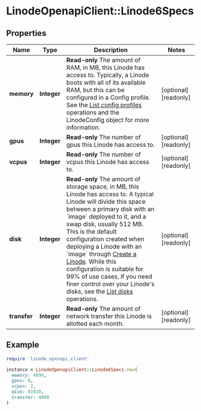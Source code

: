 # LinodeOpenapiClient::Linode6Specs

## Properties

| Name | Type | Description | Notes |
| ---- | ---- | ----------- | ----- |
| **memory** | **Integer** | __Read-only__ The amount of RAM, in MB, this Linode has access to.  Typically, a Linode boots with all of its available RAM, but this can be configured in a Config profile. See the [List config profiles](https://techdocs.akamai.com/linode-api/reference/get-linode-configs) operations and the LinodeConfig object for more information. | [optional][readonly] |
| **gpus** | **Integer** | __Read-only__ The number of gpus this Linode has access to. | [optional][readonly] |
| **vcpus** | **Integer** | __Read-only__ The number of vcpus this Linode has access to. | [optional][readonly] |
| **disk** | **Integer** | __Read-only__ The amount of storage space, in MB, this Linode has access to. A typical Linode will divide this space between a primary disk with an &#x60;image&#x60; deployed to it, and a swap disk, usually 512 MB. This is the default configuration created when deploying a Linode with an &#x60;image&#x60; through [Create a Linode](https://techdocs.akamai.com/linode-api/reference/post-linode-instance). While this configuration is suitable for 99% of use cases, if you need finer control over your Linode&#39;s disks, see the [List disks](https://techdocs.akamai.com/linode-api/reference/get-linode-disks) operations. | [optional][readonly] |
| **transfer** | **Integer** | __Read-only__ The amount of network transfer this Linode is allotted each month. | [optional][readonly] |

## Example

```ruby
require 'linode_openapi_client'

instance = LinodeOpenapiClient::Linode6Specs.new(
  memory: 4096,
  gpus: 0,
  vcpus: 2,
  disk: 81920,
  transfer: 4000
)
```

